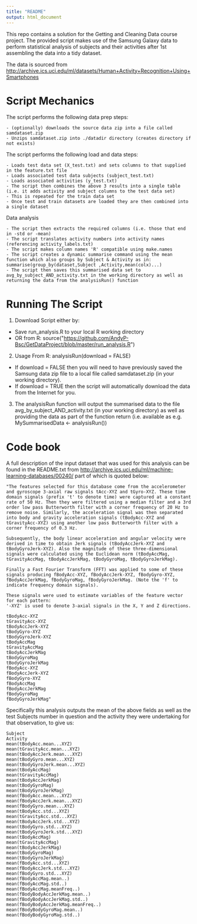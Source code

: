 ```yaml
---
title: "README"
output: html_document
---
```


This repo contains a solution for the Getting and Cleaning Data course project. The provided script makes use of the Samsung Galaxy data to perform statistical analysis of subjects and their activities after 1st assembling the data into a tidy dataset.

The data is sourced from http://archive.ics.uci.edu/ml/datasets/Human+Activity+Recognition+Using+Smartphones

# Script Mechanics 

The script performs the following data prep steps:
```
- (optionally) downloads the source data zip into a file called samdataset.zip
- Unzips samdataset.zip into ./datadir directory (creates directory if not exists)
```

The script performs the following load and data steps:
```
- Loads test data set (X_test.txt) and sets columns to that supplied in the feature.txt file
- Loads associated test data subjects (subject_test.txt)
- Loads associated activities (y_test.txt)
- The script then combines the above 3 results into a single table (i.e. it adds activity and subject columns to the test data set)
- This is repeated for the train data set
- Once test and train datasets are loaded they are then combined into a single dataset

```

Data analysis 
```
- The script then extracts the required columns (i.e. those that end in -std or -mean)
- The script translates activity numbers into activity names (referencing activity_labels.txt)
- The script makes column names 'R' compatible using make.names
- The script creates a dynamic summarise command using the mean function which also groups by Subject & Activity as in:
summarise(group_by(dataset,Subject ,Activity,mean(colx)...)
- The script then saves this summarised data set to avg_by_subject_AND_activity.txt in the working directory as well as returning the data from the analysisRun() function
```

# Running The Script

1. Download Script either by:
+ Save run_analysis.R to your local R working directory
+ OR from R: source("https://github.com/AndyP-Bsc/GetDataProject/blob/master/run_analysis.R")
2. Usage From R: analysisRun(download = FALSE) 
+ If download = FALSE then you will need to have previously saved the Samsung data zip file to a local file called samdataset.zip (in your working directory). 
+ If download = TRUE then the script will automatically download the data from the Internet for you.
3. The analysisRun function will output the summarised data to the file avg_by_subject_AND_activity.txt (in your working directory) as well as providing the data as part of the function return (i.e. available as e.g. MySummarisedData <- analysisRun()) 

# Code book

A full description of the input dataset that was used for this analysis can be found in the README.txt from http://archive.ics.uci.edu/ml/machine-learning-databases/00240/ part of which is quoted below:

```
"The features selected for this database come from the accelerometer and gyroscope 3-axial raw signals tAcc-XYZ and tGyro-XYZ. These time domain signals (prefix 't' to denote time) were captured at a constant rate of 50 Hz. Then they were filtered using a median filter and a 3rd order low pass Butterworth filter with a corner frequency of 20 Hz to remove noise. Similarly, the acceleration signal was then separated into body and gravity acceleration signals (tBodyAcc-XYZ and tGravityAcc-XYZ) using another low pass Butterworth filter with a corner frequency of 0.3 Hz. 

Subsequently, the body linear acceleration and angular velocity were derived in time to obtain Jerk signals (tBodyAccJerk-XYZ and tBodyGyroJerk-XYZ). Also the magnitude of these three-dimensional signals were calculated using the Euclidean norm (tBodyAccMag, tGravityAccMag, tBodyAccJerkMag, tBodyGyroMag, tBodyGyroJerkMag). 

Finally a Fast Fourier Transform (FFT) was applied to some of these signals producing fBodyAcc-XYZ, fBodyAccJerk-XYZ, fBodyGyro-XYZ, fBodyAccJerkMag, fBodyGyroMag, fBodyGyroJerkMag. (Note the 'f' to indicate frequency domain signals). 

These signals were used to estimate variables of the feature vector for each pattern:  
'-XYZ' is used to denote 3-axial signals in the X, Y and Z directions.

tBodyAcc-XYZ
tGravityAcc-XYZ
tBodyAccJerk-XYZ
tBodyGyro-XYZ
tBodyGyroJerk-XYZ
tBodyAccMag
tGravityAccMag
tBodyAccJerkMag
tBodyGyroMag
tBodyGyroJerkMag
fBodyAcc-XYZ
fBodyAccJerk-XYZ
fBodyGyro-XYZ
fBodyAccMag
fBodyAccJerkMag
fBodyGyroMag
fBodyGyroJerkMag"
```

Specifically this analysis outputs the mean of the above fields as well as the test Subjects number in question and the activity they were undertaking for that observation, to give us:

```
Subject
Activity
mean(tBodyAcc.mean...XYZ)
mean(tGravityAcc.mean...XYZ)
mean(tBodyAccJerk.mean...XYZ)
mean(tBodyGyro.mean...XYZ)
mean(tBodyGyroJerk.mean...XYZ)
mean(tBodyAccMag)
mean(tGravityAccMag)
mean(tBodyAccJerkMag)
mean(tBodyGyroMag)
mean(tBodyGyroJerkMag)
mean(fBodyAcc.mean...XYZ)
mean(fBodyAccJerk.mean...XYZ)
mean(fBodyGyro.mean...XYZ)
mean(tBodyAcc.std...XYZ)
mean(tGravityAcc.std...XYZ)
mean(tBodyAccJerk.std...XYZ)
mean(tBodyGyro.std...XYZ)
mean(tBodyGyroJerk.std...XYZ)
mean(tBodyAccMag)
mean(tGravityAccMag)
mean(tBodyAccJerkMag)
mean(tBodyGyroMag)
mean(tBodyGyroJerkMag)
mean(fBodyAcc.std...XYZ)
mean(fBodyAccJerk.std...XYZ)
mean(fBodyGyro.std...XYZ)
mean(fBodyAccMag.mean..)
mean(fBodyAccMag.std..)
mean(fBodyAccMag.meanFreq..)
mean(fBodyBodyAccJerkMag.mean..)
mean(fBodyBodyAccJerkMag.std..)
mean(fBodyBodyAccJerkMag.meanFreq..)
mean(fBodyBodyGyroMag.mean..)
mean(fBodyBodyGyroMag.std..)
```




